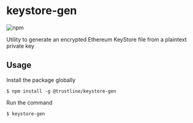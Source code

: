 # keystore-gen

![npm](https://img.shields.io/npm/v/@trustline/keystore-gen)

Utility to generate an encrypted Ethereum KeyStore file from a plaintext private key

## Usage

Install the package globally

```
$ npm install -g @trustline/keystore-gen
```

Run the command

```
$ keystore-gen
```